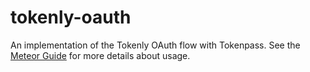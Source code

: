 # tokenly-oauth

An implementation of the Tokenly OAuth flow with Tokenpass. See the [Meteor Guide](https://guide.meteor.com/accounts.html) for more details about usage.
